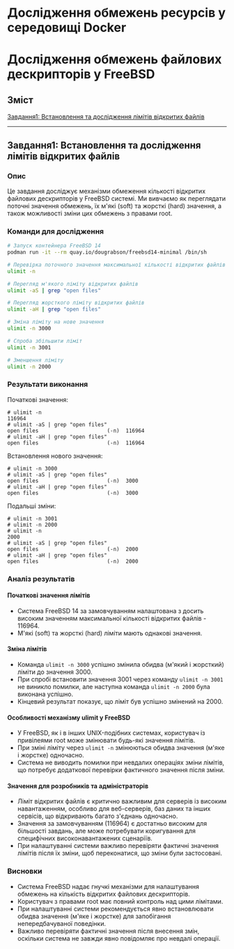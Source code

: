 # Дослідження обмежень ресурсів у середовищі Docker
# Дослідження обмежень файлових дескрипторів у FreeBSD

## Зміст
[Завдання1: Встановлення та дослідження лімітів відкритих файлів](#завдання1-встановлення-та-дослідження-лімітів-відкритих-файлів)

---

## Завдання1: Встановлення та дослідження лімітів відкритих файлів

### Опис
Це завдання досліджує механізми обмеження кількості відкритих файлових дескрипторів у FreeBSD системі. Ми вивчаємо як переглядати поточні значення обмежень, їх м'які (soft) та жорсткі (hard) значення, а також можливості зміни цих обмежень з правами root.

### Команди для дослідження

```bash
# Запуск контейнера FreeBSD 14
podman run -it --rm quay.io/dougrabson/freebsd14-minimal /bin/sh

# Перевірка поточного значення максимальної кількості відкритих файлів
ulimit -n

# Перегляд м'якого ліміту відкритих файлів
ulimit -aS | grep "open files"

# Перегляд жорсткого ліміту відкритих файлів
ulimit -aH | grep "open files"

# Зміна ліміту на нове значення
ulimit -n 3000

# Спроба збільшити ліміт
ulimit -n 3001

# Зменшення ліміту
ulimit -n 2000
```

### Результати виконання

Початкові значення:
```
# ulimit -n
116964
# ulimit -aS | grep "open files"
open files                      (-n)  116964
# ulimit -aH | grep "open files"
open files                      (-n)  116964
```

Встановлення нового значення:
```
# ulimit -n 3000
# ulimit -aS | grep "open files"
open files                      (-n)  3000
# ulimit -aH | grep "open files"
open files                      (-n)  3000
```

Подальші зміни:
```
# ulimit -n 3001
# ulimit -n 2000
# ulimit -n
2000
# ulimit -aS | grep "open files"
open files                      (-n)  2000
# ulimit -aH | grep "open files"
open files                      (-n)  2000
```

### Аналіз результатів

#### Початкові значення лімітів
- Система FreeBSD 14 за замовчуванням налаштована з досить високим значенням максимальної кількості відкритих файлів - 116964.
- М'які (soft) та жорсткі (hard) ліміти мають однакові значення.

#### Зміна лімітів
- Команда `ulimit -n 3000` успішно змінила обидва (м'який і жорсткий) ліміти до значення 3000.
- При спробі встановити значення 3001 через команду `ulimit -n 3001` не виникло помилки, але наступна команда `ulimit -n 2000` була виконана успішно.
- Кінцевий результат показує, що ліміт був успішно змінений на 2000.

#### Особливості механізму ulimit у FreeBSD
- У FreeBSD, як і в інших UNIX-подібних системах, користувач із привілеями root може змінювати будь-які значення лімітів.
- При зміні ліміту через `ulimit -n` змінюються обидва значення (м'яке і жорстке) одночасно.
- Система не виводить помилки при невдалих операціях зміни лімітів, що потребує додаткової перевірки фактичного значення після зміни.

#### Значення для розробників та адміністраторів
- Ліміт відкритих файлів є критично важливим для серверів із високим навантаженням, особливо для веб-серверів, баз даних та інших сервісів, що відкривають багато з'єднань одночасно.
- Значення за замовчуванням (116964) є достатньо високим для більшості завдань, але може потребувати коригування для специфічних високонавантажених сценаріїв.
- При налаштуванні системи важливо перевіряти фактичні значення лімітів після їх зміни, щоб переконатися, що зміни були застосовані.

### Висновки
- Система FreeBSD надає гнучкі механізми для налаштування обмежень на кількість відкритих файлових дескрипторів.
- Користувач з правами root має повний контроль над цими лімітами.
- При налаштуванні системи рекомендується явно встановлювати обидва значення (м'яке і жорстке) для запобігання непередбачуваної поведінки.
- Важливо перевіряти фактичні значення після внесення змін, оскільки система не завжди явно повідомляє про невдалі операції.

